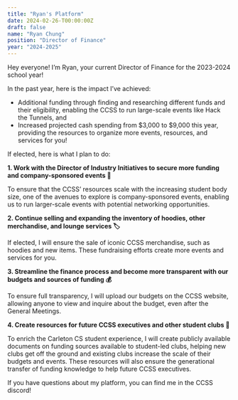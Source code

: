```yaml
---
title: "Ryan's Platform"
date: 2024-02-26-T00:00:00Z
draft: false
name: "Ryan Chung"
position: "Director of Finance"
year: "2024-2025"
---
```


Hey everyone! I’m Ryan, your current Director of Finance for the 2023-2024 school year!

In the past year, here is the impact I’ve achieved:
- Additional funding through finding and researching different funds and their eligibility, enabling the CCSS to run large-scale events like Hack the Tunnels, and
- Increased projected cash spending from $3,000 to $9,000 this year, providing the resources to organize more events, resources, and services for you!

If elected, here is what I plan to do:

<span><b>1. Work with the Director of Industry Initiatives to secure more funding and company-sponsored events 🤝</b></span>

To ensure that the CCSS’ resources scale with the increasing student body size, one of the avenues to explore is company-sponsored events, enabling us to run larger-scale events with potential networking opportunities.

<span><b>2. Continue selling and expanding the inventory of hoodies, other merchandise, and lounge services 🏷️</b></span>

If elected, I will ensure the sale of iconic CCSS merchandise, such as hoodies and new items. These fundraising efforts create more events and services for you.

<span><b>3. Streamline the finance process and become more transparent with our budgets and sources of funding 💰</b></span>

To ensure full transparency, I will upload our budgets on the CCSS website, allowing anyone to view and inquire about the budget, even after the General Meetings.

<span><b>4. Create resources for future CCSS executives and other student clubs 📄</b></span>

To enrich the Carleton CS student experience, I will create publicly available documents on funding sources available to student-led clubs, helping new clubs get off the ground and existing clubs increase the scale of their budgets and events. These resources will also ensure the generational transfer of funding knowledge to help future CCSS executives.

If you have questions about my platform, you can find me in the CCSS discord!